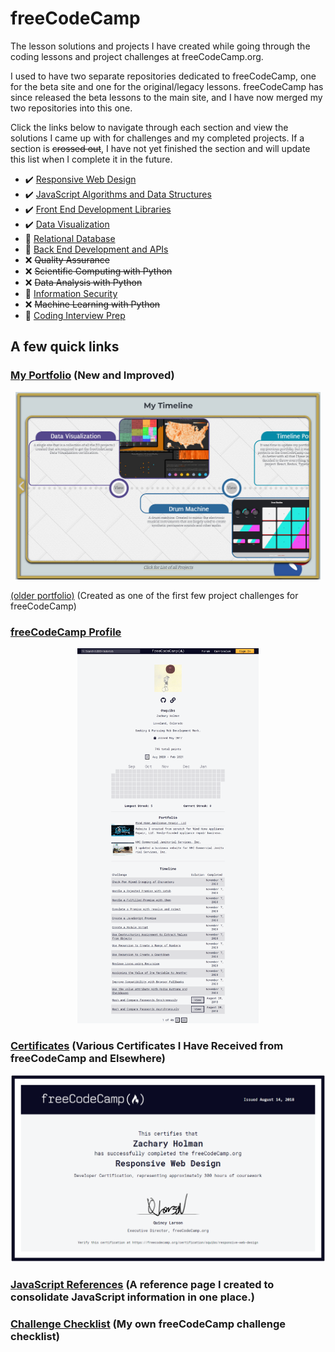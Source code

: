 # freeCodeCamp

The lesson solutions and projects I have created while going through the coding lessons and project challenges at freeCodeCamp.org.

I used to have two separate repositories dedicated to freeCodeCamp, one for the beta site and one for the original/legacy lessons. freeCodeCamp has since released the beta lessons to the main site, and I have now merged my two repositories into this one.

Click the links below to navigate through each section and view the solutions I came up with for challenges and my completed projects. If a section is ~~crossed out~~, I have not yet finished the section and will update this list when I complete it in the future.

- ✔️ [Responsive Web Design](./Responsive%20Web%20Design/README.md#responsive-web-design)
- ✔️ [JavaScript Algorithms and Data Structures](./JavaScript%20Algorithms%20and%20Data%20Structures/README.md#javascript-algorithms-and-data-structures)
- ✔️ [Front End Development Libraries](./Front%20End%20Development%20Libraries/README.md#front-end-libraries)
- ✔️ [Data Visualization](./Data%20Visualization/README.md#data-visualization)
- 🚧 [Relational Database](./Relational%20Database/README.md#relational-database)
- 🚧 [Back End Development and APIs](./Back%20End%20Development%20and%20APIs/README.md#back-end-development-and-apis)
- ❌ ~~Quality Assurance~~
- ❌ ~~Scientific Computing with Python~~
- ❌ ~~Data Analysis with Python~~
- 🚧 [Information Security](./Information%20Security/README.md#information-security)
- ❌ ~~Machine Learning with Python~~
- 🚧 [Coding Interview Prep](./Coding%20Interview%20Prep/README.md#coding-interview-prep)

## A few quick links

### [My Portfolio](https://zachary-holman.netlify.app/) (New and Improved)

<p align="center"><a href="https://zachary-holman.netlify.app/" target="_blank"><img src="Images/screenshots/screenshot-timeline-portfolio.jpg" height="300" alt="Screenshot of my portfolio page."/></a></p>

[(older portfolio)](https://github.com/Squibs/Squibs.github.io#my-portfolio) (Created as one of the first few project challenges for freeCodeCamp)

### [freeCodeCamp Profile](https://www.freecodecamp.org/squibs)

<p align="center"><a href="https://www.freecodecamp.org/squibs" target="_blank"><img src="Images/screenshots/screenshot-freeCodeCamp-profile-updated.png" height="600" alt="Screenshot of my freeCodeCamp profile."/></a></p>

### [Certificates](./Images/certificates#certificates) (Various Certificates I Have Received from freeCodeCamp and Elsewhere)

<p align="center"><a href="./Images/certificates#certificates" target="_blank"><img src="Images/certificates/my-responsive-web-design-certificate-updated.png" height="300" alt="Screenshot of my Responsive Web Design Certificate from freeCodeCamp"/></a></p>

### [JavaScript References](./JavaScript%20References.md#javascript-references) (A reference page I created to consolidate JavaScript information in one place.)

### [Challenge Checklist](./Challenge%20Checklist.md#freecodecamp-challenge-checklist) (My own freeCodeCamp challenge checklist)
